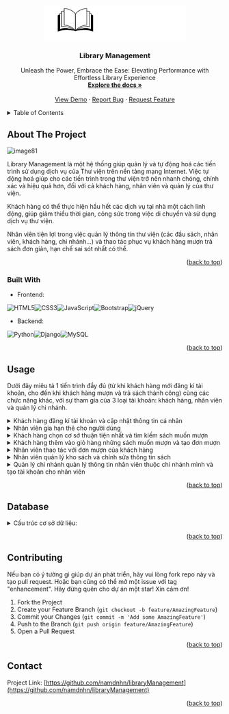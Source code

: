 <!-- Improved compatibility of back to top link: See: https://github.com/othneildrew/Best-README-Template/pull/73 -->
<a name="readme-top"></a>
<!--
*** Thanks for checking out the Best-README-Template. If you have a suggestion
*** that would make this better, please fork the repo and create a pull request
*** or simply open an issue with the tag "enhancement".
*** Don't forget to give the project a star!
*** Thanks again! Now go create something AMAZING! :D
-->



<!-- PROJECT SHIELDS -->
<!--
*** I'm using markdown "reference style" links for readability.
*** Reference links are enclosed in brackets [ ] instead of parentheses ( ).
*** See the bottom of this document for the declaration of the reference variables
*** for contributors-url, forks-url, etc. This is an optional, concise syntax you may use.
*** https://www.markdownguide.org/basic-syntax/#reference-style-links
-->



<!-- PROJECT LOGO -->
<br />
<div align="center">
  <a href="https://github.com/namdnhn/libraryManagement">
    <img src="static/des/Logo.png" alt="Logo" height="80">
  </a>

<h3 align="center">Library Management</h3>

  <p align="center">
    Unleash the Power, Embrace the Ease: Elevating Performance with Effortless Library Experience
    <br />
    <a href="https://github.com/namdnhn/libraryManagement"><strong>Explore the docs »</strong></a>
    <br />
    <br />
    <a href="">View Demo</a>
    ·
    <a href="https://github.com/namdnhn/libraryManagement/issues">Report Bug</a>
    ·
    <a href="https://github.com/namdnhn/libraryManagement/issues">Request Feature</a>
  </p>
</div>


<!-- TABLE OF CONTENTS -->
<details>
  <summary>Table of Contents</summary>
  <ol>
    <li>
      <a href="#about-the-project">About The Project</a>
      <ul>
        <li><a href="#built-with">Built With</a></li>
      </ul>
    </li>
    <li><a href="#usage">Usage</a></li>
    <li><a href="#database">Database</a></li>
    <li><a href="#contributing">Contributing</a></li>
    <li><a href="#contact">Contact</a></li>
  </ol>
</details>



<!-- ABOUT THE PROJECT -->
## About The Project

![image81](https://github.com/namdnhn/libraryManagement/assets/74077349/a320b052-2d28-401e-850a-362c1a589bc0)

Library Management là một hệ thống giúp quản lý và tự động hoá các tiến trình sử dụng dịch vụ của Thư viện trên nền tảng mạng Internet. 
Việc tự động hoá giúp cho các tiến trình trong thư viện trở nên nhanh chóng, chính xác và hiệu quả hơn, đối với cả khách hàng, nhân viên và quản lý của thư viện.

Khách hàng có thể thực hiện hầu hết các dịch vụ tại nhà một cách linh động, giúp giảm thiểu thời gian, công sức trong việc di chuyển và sử dụng dịch vụ thư viện.

Nhân viên tiện lợi trong việc quản lý thông tin thư viện (các đầu sách, nhân viên, khách hàng, chi nhánh...) và thao tác phục vụ khách hàng mượn trả sách đơn giản, hạn chế sai sót nhất có thể.

<!-- Here's a blank template to get started: To avoid retyping too much info. Do a search and replace with your text editor for the following: `github_username`, `repo_name`, `twitter_handle`, `linkedin_username`, `email_client`, `email`, `project_title`, `project_description` -->

<p align="right">(<a href="#readme-top">back to top</a>)</p>


### Built With

* Frontend: 

![HTML5](https://img.shields.io/badge/html5-%23E34F26.svg?style=for-the-badge&logo=html5&logoColor=white)![CSS3](https://img.shields.io/badge/css3-%231572B6.svg?style=for-the-badge&logo=css3&logoColor=white)![JavaScript](https://img.shields.io/badge/javascript-%23323330.svg?style=for-the-badge&logo=javascript&logoColor=%23F7DF1E)![Bootstrap](https://img.shields.io/badge/bootstrap-%23563D7C.svg?style=for-the-badge&logo=bootstrap&logoColor=white)![jQuery](https://img.shields.io/badge/jquery-%230769AD.svg?style=for-the-badge&logo=jquery&logoColor=white)
* Backend: 

![Python](https://img.shields.io/badge/python-3670A0?style=for-the-badge&logo=python&logoColor=ffdd54)![Django](https://img.shields.io/badge/Django-092E20?style=for-the-badge&logo=django&logoColor=white)![MySQL](https://img.shields.io/badge/mysql-%2300f.svg?style=for-the-badge&logo=mysql&logoColor=white)

<p align="right">(<a href="#readme-top">back to top</a>)</p>


<!-- USAGE EXAMPLES -->
## Usage

<p>Dưới đây miêu tả 1 tiến trình đầy đủ (từ khi khách hàng mới đăng kí tài khoản, cho đến khi khách hàng mượn và trả sách thành công) cùng các chức năng khác, với sự tham gia của 3 loại tài khoản: khách hàng, nhân viên và quản lý chi nhánh.
<details>
  <summary>Khách hàng đăng kí tài khoản và cập nhật thông tin cá nhân</summary>
  <img src="https://github.com/namdnhn/libraryManagement/assets/74077349/6c110743-226b-42fd-9e4a-bb0bde3cb0e2" width="800">
  <p>Website tự động chuyển đến giao diện Profile, khách hàng phải cập nhật đủ những thông tin cần thiết trước khi tiếp tục.</p>
  <img src="https://github.com/namdnhn/libraryManagement/assets/74077349/e9aa6140-94d6-46ff-9625-0888b9068c11" width="800">
  <p>Sau đó, khách hàng cần phải liên hệ với nhân viên thư viện để xác minh thông tin và được gia hạn thẻ để có thể mượn sách.</p>
</details>
  
<details>
  <summary>Nhân viên gia hạn thẻ cho người dùng</summary>
  <p>Nhân viên đăng nhập vào website bằng tài khoản được tạo sẵn của mình.</p>
  <img src="https://github.com/namdnhn/libraryManagement/assets/74077349/28831558-3548-4837-99ab-7ae1dc29f198" width="800">
  <p>Click vào biểu tượng con mắt để xem và chỉnh sửa thông tin cho khách hàng.</p>
  <img src="https://github.com/namdnhn/libraryManagement/assets/74077349/0bf13b71-23d7-44b6-b126-965eb80740d8" width="800">
</details>
  
<details>
  <summary>Khách hàng chọn cơ sở thuận tiện nhất và tìm kiếm sách muốn mượn</summary>
  <img src="https://github.com/namdnhn/libraryManagement/assets/74077349/86eee65a-5618-4f32-9299-be49ee99dc94" width="800">
  <p>Tìm kiếm sách bằng cách gõ tên sách, tên tác giả, thể loại hoặc từ khoá liên quan vào ô Search trên cùng.</p>
  <img src="https://github.com/namdnhn/libraryManagement/assets/74077349/4f059fcc-006b-4f23-a641-591d7a73a2bb" width="800">
  <p>Ấn vào quyển sách muốn xem để xem thông tin chi tiết.</p>
  <img src="https://github.com/namdnhn/libraryManagement/assets/74077349/d7be2bc3-8a3f-4094-b099-4371bc9b80bb" width="800">
</details>
  
<details>
  <summary>Khách hàng thêm vào giỏ hàng những sách muốn mượn và tạo đơn mượn</summary>
   <p>Sau khi ấn nút thêm giỏ hàng ở trên, giao diện giỏ hàng hiện tại sẽ xuất hiện. </p>
  <img src="https://github.com/namdnhn/libraryManagement/assets/74077349/4ce2b71e-8103-4320-b9f7-6c0e621b50a7" width="800">
  <p>Ấn nút tạo đơn mượn, xác nhận thông tin của mình và tới thư viện để nhận sách trong vòng 3 ngày.</p>
  <img src="https://github.com/namdnhn/libraryManagement/assets/74077349/f584b85a-5003-47ec-8cbe-af516c3db856" width="800">
  <p>Nếu có thay đổi ý định, muốn huỷ đơn, khách hàng có thể trực tiếp huỷ đơn trên website mà không cần liên lạc với nhân viên.</p>
  <img src="https://github.com/namdnhn/libraryManagement/assets/74077349/025f3043-434e-43ee-aa31-162afb24b1f7" width="800">
</details>
  
 <details>
  <summary>Nhân viên thao tác với đơn mượn của khách hàng</summary>
   <p>Đơn mượn của khách hàng sẽ được tự động chuyển tới trang của nhân viên trong chi nhánh được mượn, và ở trạng thái Waiting. </p>
   <p>Sau khi khách hàng tới nhận sách, nhân viên cần xác nhận trên hệ thống bằng việc ấn nút trong cột Borrowed. Đơn hàng sẽ chuyển sang trạng thái Borrowing. </p>
  <img src="https://github.com/namdnhn/libraryManagement/assets/74077349/d6853ce7-c091-4c77-87c9-57d29e2b35cc" width="800">
  <p>Nếu quá hạn 3 ngày khách hàng chưa tới nhận sách mà không có liên lạc gì, nhân viên có thể vào xem chi tiết đơn hàng và huỷ đơn. (Button chỉ có thể ấn khi countdown < 0 để hạn chế sai sót huỷ nhầm đơn)</p>
  <img src="https://github.com/namdnhn/libraryManagement/assets/74077349/002d344a-7783-402b-b763-eea2fb1e9d7b" width="800">
  <p>Khi khách hàng trả sách quyển nào, nhân viên cần xác nhận tương ứng vào nút trong cột Returned. Quyển sách sẽ chuyển từ trạng thái Borrowing sang Available.</p>
   <p>Sau khi mọi quyển trong đơn hàng đều được trả về thư viện, trạng thái đơn hàng sẽ tự động chuyển sang Done ở danh sách Transactions. </p>
   <p>Nếu có quyển sách trong đơn quá hạn trả, đơn hàng sẽ chuyển sang trạng thái Overdue ở danh sách Transactions để nhân viên có thể biết và liên lạc với khách hàng. </p>
   <p>Mọi thông tin và lịch sử đơn hàng của mình, khách hàng đều có thể xem từ tài khoản của bản thân. </p>
</details>
  
 <details>
  <summary>Nhân viên quản lý kho sách và chỉnh sửa thông tin sách</summary>
  <img src="https://github.com/namdnhn/libraryManagement/assets/74077349/b11064c0-7f94-4144-9299-da3880a8d7a2" width="800">
  <p>Ấn vào con mắt ở quyển sách tương ứng để xem và chỉnh sửa thông tin.</p>
  <img src="https://github.com/namdnhn/libraryManagement/assets/74077349/b72af502-cfa4-44b0-88bc-e35fe0675bd8" width="800">
  <img src="https://github.com/namdnhn/libraryManagement/assets/74077349/59af3d6c-ca4f-42b2-9b4d-738e2814143b" width="800">
</details>
  
 <details>
  <summary>Quản lý chi nhánh quản lý thông tin nhân viên thuộc chi nhánh mình và tạo tài khoản cho nhân viên</summary>
  <img src="https://github.com/namdnhn/libraryManagement/assets/74077349/756c38f0-a69e-4411-87a0-493a1c1e410d" width="800">
  <img src="https://github.com/namdnhn/libraryManagement/assets/74077349/7ffcf820-702e-48ff-8a2b-116fc7b5b1d8" width="800">
</details>

<p align="right">(<a href="#readme-top">back to top</a>)</p>


## Database
  
<details>
  <summary>Cấu trúc cơ sở dữ liệu:</summary>
  <img src="https://github.com/namdnhn/libraryManagement/assets/74077349/dc4d92ca-90e9-4541-8b2e-ad8d0dbead26" width="800">

</details>

<p align="right">(<a href="#readme-top">back to top</a>)</p>


<!-- CONTRIBUTING -->
## Contributing
Nếu bạn có ý tưởng gì giúp dự án phát triển, hãy vui lòng fork repo này và tạo pull request. Hoặc bạn cũng có thể mở một issue với tag "enhancement". 
Hãy đừng quên cho dự án một star! Xin cảm ơn!

1. Fork the Project
2. Create your Feature Branch (`git checkout -b feature/AmazingFeature`)
3. Commit your Changes (`git commit -m 'Add some AmazingFeature'`)
4. Push to the Branch (`git push origin feature/AmazingFeature`)
5. Open a Pull Request

<p align="right">(<a href="#readme-top">back to top</a>)</p>


<!-- CONTACT -->
## Contact

Project Link: [https://github.com/namdnhn/libraryManagement](https://github.com/namdnhn/libraryManagement)

<p align="right">(<a href="#readme-top">back to top</a>)</p>

